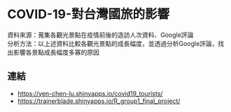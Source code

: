 # COVID-19-對台灣國旅的影響
 資料來源：蒐集各觀光景點在疫情前後的造訪人次資料、Google評論   
 分析方法：以上述資料比較各觀光景點的成長幅度，並透過分析Google評論，找出影響各景點成長幅度多寡的原因

## 連結
- https://yen-chen-lu.shinyapps.io/covid19_tourists/
- https://trainerblade.shinyapps.io/R_group1_final_project/

